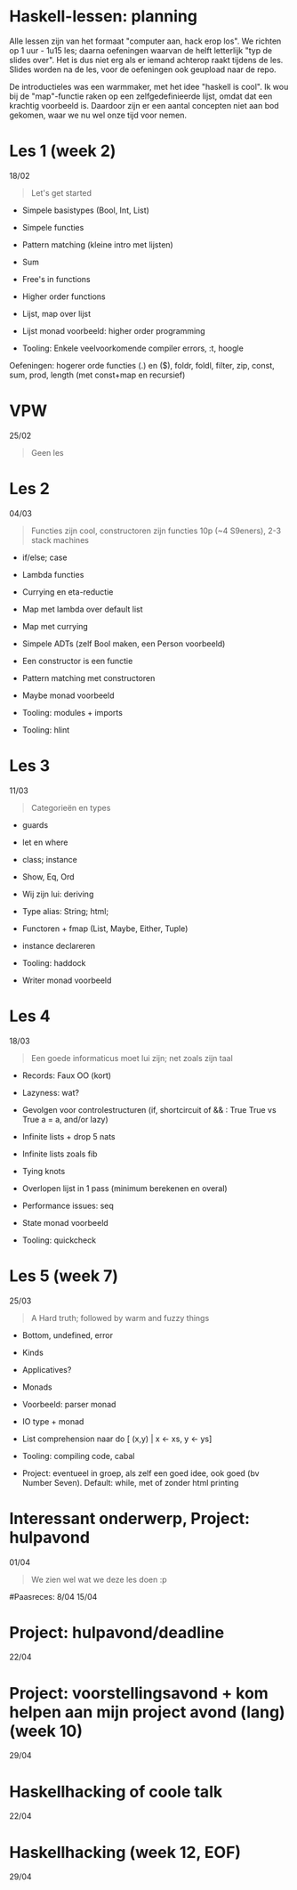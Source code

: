 Haskell-lessen: planning
========================

Alle lessen zijn van het formaat "computer aan, hack erop los". We richten op 1 uur  - 1u15 les; daarna oefeningen waarvan de helft letterlijk "typ de slides over". Het is dus niet erg als er iemand achterop raakt tijdens de les.
Slides worden na de les, voor de oefeningen ook geupload naar de repo.

De introductieles was een warmmaker, met het idee "haskell is cool". Ik wou bij de "map"-functie raken op een zelfgedefinieerde lijst, omdat dat een krachtig voorbeeld is. Daardoor zijn er een aantal concepten niet aan bod gekomen, waar we nu wel onze tijd voor nemen.

# Les 1 (week 2)
18/02
> Let's get started

- Simpele basistypes (Bool, Int, List)
- Simpele functies
- Pattern matching (kleine intro met lijsten)
- Sum
- Free's in functions
- Higher order functions
- Lijst, map over lijst
- Lijst monad voorbeeld: higher order programming

- Tooling: Enkele veelvoorkomende compiler errors, :t, hoogle

Oefeningen: hogerer orde functies (.) en ($), foldr, foldl, filter, zip, const, sum, prod, length (met const+map en recursief)


# VPW
25/02
> Geen les

# Les 2
04/03
> Functies zijn cool, constructoren zijn functies
10p (~4 S9eners), 2-3 stack machines


- if/else; case
- Lambda functies
- Currying en eta-reductie
- Map met lambda over default list
- Map met currying

- Simpele ADTs (zelf Bool maken, een Person voorbeeld)
- Een constructor is een functie
- Pattern matching met constructoren

- Maybe monad voorbeeld
- Tooling: modules + imports
- Tooling: hlint


# Les 3
11/03
> Categorieën en types

- guards
- let en where

- class; instance
- Show, Eq, Ord
- Wij zijn lui: deriving
- Type alias: String; html;
- Functoren + fmap (List, Maybe, Either, Tuple)
- instance declareren

- Tooling: haddock
- Writer monad voorbeeld

# Les 4
18/03
> Een goede informaticus moet lui zijn; net zoals zijn taal

- Records: Faux OO (kort)

- Lazyness: wat?
- Gevolgen voor controlestructuren (if, shortcircuit of && : True True vs True a = a, and/or lazy)
- Infinite lists + drop 5 nats
- Infinite lists zoals fib
- Tying knots
- Overlopen lijst in 1 pass (minimum berekenen en overal)
- Performance issues: seq

- State monad voorbeeld
- Tooling: quickcheck

# Les 5 (week 7)
25/03
> A Hard truth; followed by warm and fuzzy things

- Bottom, undefined, error
- Kinds
- Applicatives?
- Monads
- Voorbeeld: parser monad
- IO type + monad
- List comprehension naar do [ (x,y) | x <- xs, y <- ys]

- Tooling: compiling code, cabal

- Project: eventueel in groep, als zelf een goed idee, ook goed (bv Number Seven). Default: while, met of zonder html printing

# Interessant onderwerp, Project: hulpavond
01/04
> We zien wel wat we deze les doen :p



#Paasreces:
8/04
15/04

# Project: hulpavond/deadline
22/04

# Project: voorstellingsavond + kom helpen aan mijn project avond (lang) (week 10)
29/04

# Haskellhacking of coole talk
22/04

# Haskellhacking (week 12, EOF)
29/04

